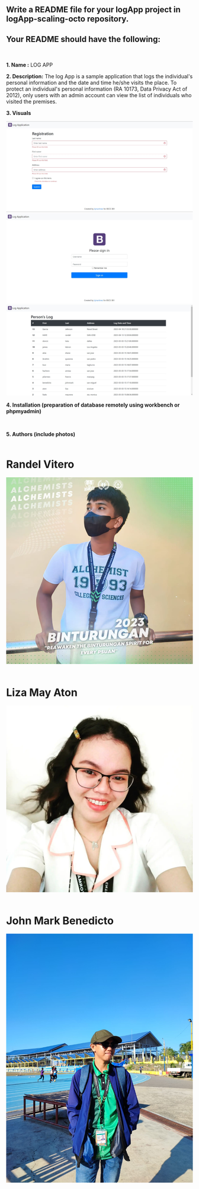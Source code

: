 ## Write a README file for your logApp project in logApp-scaling-octo repository. 

## Your README should have the following:
<br/>

**1. Name :** LOG APP
<br/>

**2. Description:**  The log App is a sample application that logs the individual's personal information and the date and time he/she visits the place. To protect an individual's personal information (RA 10173, Data Privacy Act of 2012), only users with an admin account can view the list of individuals who visited the premises.
<br/>

**3. Visuals**
<br/>

![alt text](MDIMG/one.jpg)
<br/>
![alt text](MDIMG/two.jpg)
<br/>
![alt text](MDIMG/three.jpg)

**4. Installation (preparation of database remotely using workbench or phpmyadmin)**



<br/>

**5. Authors (include photos)** 
<br/> <br/>
# Randel Vitero
![alt text](MDIMG/randel.jpg)
<br/><br/>
# Liza May Aton
![alt text](MDIMG/liza.jpg)
<br/><br/>
# John Mark Benedicto
![alt text](MDIMG/John.jpg)

